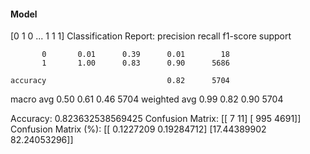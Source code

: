 #### Model
[0 1 0 ... 1 1 1]
Classification Report:
              precision    recall  f1-score   support

           0       0.01      0.39      0.01        18
           1       1.00      0.83      0.90      5686

    accuracy                           0.82      5704
   macro avg       0.50      0.61      0.46      5704
weighted avg       0.99      0.82      0.90      5704

Accuracy: 0.823632538569425
Confusion Matrix:
[[   7   11]
 [ 995 4691]]
Confusion Matrix (%):
[[ 0.1227209   0.19284712]
 [17.44389902 82.24053296]]
